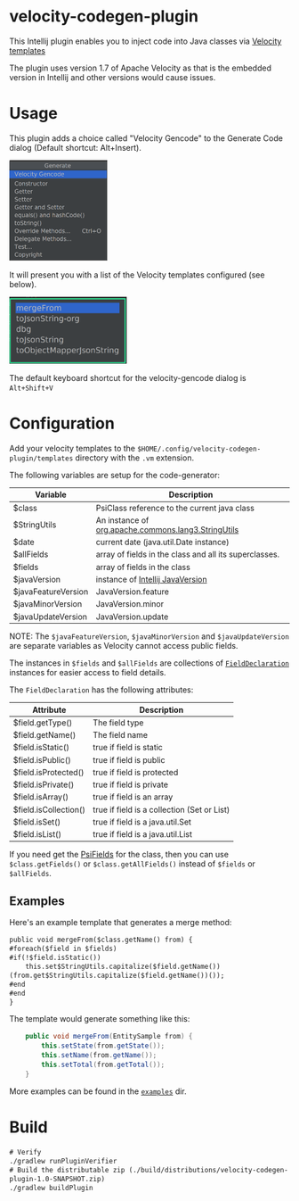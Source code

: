 # velocity-codegen-plugin

This Intellij plugin enables you to inject code into 
Java classes via <a href="https://velocity.apache.org/engine/1.7/">Velocity templates</a>

The plugin uses version 1.7 of Apache Velocity as that is the embedded 
version in Intellij and other versions would cause issues.

# Usage

This plugin adds a choice called "Velocity Gencode" 
to the Generate Code dialog (Default shortcut: Alt+Insert).

<img title="Generate Code dialog" src="./assets/generate-code-dialog.png" alt="Generate Code Dialog" height="180"/>

It will present you with a list of the Velocity templates configured (see below).

<img title="Velocity Gencode dialog" src="./assets/velocity-gencode-dialog.png" alt="Velocity Gencode Dialog" height="120"/>

The default keyboard shortcut for the velocity-gencode dialog is `Alt+Shift+V`

# Configuration

Add your velocity templates to the 
`$HOME/.config/velocity-codegen-plugin/templates` 
directory with the `.vm` extension.

The following variables are setup for the code-generator:

| Variable            | Description                                                                                                                                                          |
|---------------------|----------------------------------------------------------------------------------------------------------------------------------------------------------------------|
| $class              | PsiClass reference to the current java class                                                                                                                         |
| $StringUtils        | An instance of  <a href="https://commons.apache.org/proper/commons-lang/apidocs/org/apache/commons/lang3/StringUtils.html">org.apache.commons.lang3.StringUtils</a>  |
| $date               | current date (java.util.Date instance)                                                                                                                               |
| $allFields          | array of fields in the class and all its superclasses.                                                                                                               |
| $fields             | array of fields in the class                                                                                                                                         |
| $javaVersion        | instance of <a href="https://github.com/JetBrains/intellij-community/blob/master/platform/util/src/com/intellij/util/lang/JavaVersion.java">Intellij JavaVersion</a> | 
| $javaFeatureVersion | JavaVersion.feature                                                                                                                                                  |
| $javaMinorVersion   | JavaVersion.minor                                                                                                                                                    |                                                                                                                                                   |
| $javaUpdateVersion  | JavaVersion.update                                                                                                                                                   |

NOTE: The `$javaFeatureVersion`, `$javaMinorVersion` and `$javaUpdateVersion` 
are separate variables as Velocity cannot access public fields.

The instances in `$fields` and `$allFields` are collections 
of [`FieldDeclaration`](./src/main/java/com/pehrs/velocitycodegenplugin/FieldDeclaration.java) instances
for easier access to field details. 

The `FieldDeclaration` has the following attributes:

| Attribute | Description |
|-----------|-------------|
| $field.getType() | The field type |
| $field.getName() | The field name | 
| $field.isStatic() | true if field is static |
| $field.isPublic() | true if field is public |
| $field.isProtected() | true if field is protected |
| $field.isPrivate() | true if field is private |
| $field.isArray() | true if field is an array |
| $field.isCollection() | true if field is a collection (Set or List) |
| $field.isSet() | true if field is a java.util.Set |
| $field.isList() | true if field is a java.util.List |



If you need get the [PsiFields](https://github.com/JetBrains/intellij-community/blob/master/java/java-psi-api/src/com/intellij/psi/PsiField.java) 
for the class, then you can use
`$class.getFields()` or `$class.getAllFields()` instead of `$fields` or `$allFields`.

## Examples

Here's an example template that generates a merge method:
```velocity
public void mergeFrom($class.getName() from) {
#foreach($field in $fields)
#if(!$field.isStatic())
    this.set$StringUtils.capitalize($field.getName())(from.get$StringUtils.capitalize($field.getName())());
#end
#end
}
```
The template would generate something like this:
```java
    public void mergeFrom(EntitySample from) {
        this.setState(from.getState());
        this.setName(from.getName());
        this.setTotal(from.getTotal());
    }
```

More examples can be found in the [`examples`](./examples) dir.

# Build

```shell
# Verify
./gradlew runPluginVerifier
# Build the distributable zip (./build/distributions/velocity-codegen-plugin-1.0-SNAPSHOT.zip)
./gradlew buildPlugin
```